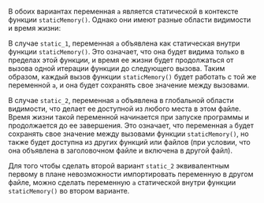 В обоих вариантах переменная `a` является статической в контексте функции `staticMemory()`. Однако они имеют разные области видимости и время жизни:

В случае `static_1`, переменная `a` объявлена как статическая внутри функции `staticMemory()`. Это означает, что она будет видима только в пределах этой функции, и время ее жизни будет продолжаться от вызова одной итерации функции до следующего вызова. Таким образом, каждый вызов функции `staticMemory()` будет работать с той же переменной `a`, и она будет сохранять свое значение между вызовами.

В случае `static_2`, переменная `a` объявлена в глобальной области видимости, что делает ее доступной из любого места в этом файле. Время жизни такой переменной начинается при запуске программы и продолжается до ее завершения. Это означает, что переменная `a` будет сохранять свое значение между вызовами функции `staticMemory()`, но также будет доступна из других функций или файлов (при условии, что она объявлена в заголовочном файле и включена в другой файл).

Для того чтобы сделать второй вариант `static_2` эквивалентным первому в плане невозможности импортировать переменную в другом файле, можно сделать переменную `a` статической внутри функции `staticMemory()` во втором варианте.
